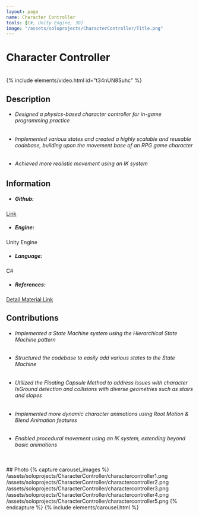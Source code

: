 ```yaml
---
layout: page
name: Character Controller
tools: [C#, Unity Engine, 3D]
image: "/assets/soloprojects/CharacterController/Title.png"
---
```


# Character Controller

<br>
{% include elements/video.html id="t34nUN8Suhc" %}

## Description
- ###### Designed a physics-based character controller for in-game programming practice
- ###### Implemented various states and created a highly scalable and reusable codebase, building upon the movement base of an RPG game character
- ###### Achieved more realistic movement using an IK system


## Information
- ##### **Github**: 
[Link](https://github.com/JinhyunChoi-DEV/GAM400)
- ##### **Engine**: 
Unity Engine
- ##### **Language**: 
C#
- ##### **References**:
[Detail Material Link](https://docs.google.com/presentation/d/123cQtK5snVZp38f0YRpCceCZ-7gaeqUY4btSqM3J23E/edit?usp=sharing)

## Contributions
 - ###### Implemented a State Machine system using the Hierarchical State Machine pattern
 - ###### Structured the codebase to easily add various states to the State Machine
 - ###### Utilized the Floating Capsule Method to address issues with character IsGround detection and collisions with diverse geometries such as stairs and slopes
 - ###### Implemented more dynamic character animations using Root Motion & Blend Animation features
 - ###### Enabled procedural movement using an IK system, extending beyond basic animations

<br>
## Photo
{% capture carousel_images %}
/assets/soloprojects/CharacterController/charactercontroller1.png
/assets/soloprojects/CharacterController/charactercontroller2.png
/assets/soloprojects/CharacterController/charactercontroller3.png
/assets/soloprojects/CharacterController/charactercontroller4.png
/assets/soloprojects/CharacterController/charactercontroller5.png
{% endcapture %}
{% include elements/carousel.html %}
